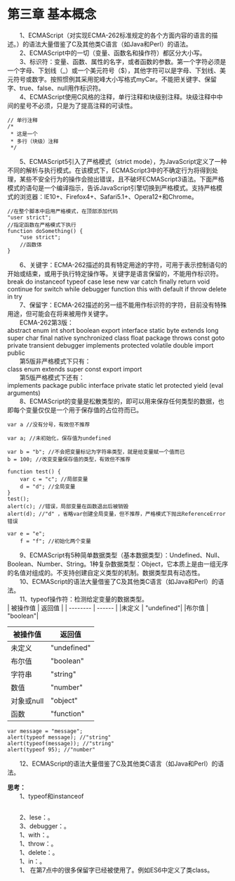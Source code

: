 # 第三章 基本概念
　　1、ECMAScript（对实现ECMA-262标准规定的各个方面内容的语言的描述。）的语法大量借鉴了C及其他类C语言（如Java和Perl）的语法。  
　　2、ECMAScript中的一切（变量、函数名和操作符）都区分大小写。  
　　3、标识符：变量、函数、属性的名字，或者函数的参数。第一个字符必须是一个字母、下划线（_）或一个美元符号（$），其他字符可以是字母、下划线、美元符号或数字。按照惯例其采用驼峰大小写格式myCar。不能把关键字、保留字、true、false、null用作标识符。  
　　4、ECMAScript使用C风格的注释，单行注释和块级别注释。块级注释中中间的星号不必须，只是为了提高注释的可读性。  
```
// 单行注释
/*
 * 这是一个
 * 多行（块级）注释
 */
```
　　5、ECMAScript5引入了严格模式（strict mode），为JavaScript定义了一种不同的解析与执行模式。在该模式下，ECMAScript3中的不确定行为将得到处理，某些不安全行为的操作会抛出错误，且不破坏ECMAScript3语法。下面严格模式的语句是一个编译指示，告诉JavaScript引擎切换到严格模式。支持严格模式的浏览器：IE10+、Firefox4+、Safari5.1+、Opera12+和Chrome。  
```
//在整个脚本中启用严格模式，在顶部添加代码
"user strict";
//指定函数在严格模式下执行
function doSomething() {
    "use strict";
    //函数体
}
```
　　6、关键字：ECMA-262描述的具有特定用途的字符，可用于表示控制语句的开始或结束，或用于执行特定操作等。关键字是语言保留的，不能用作标识符。  
break    do    instanceof   typeof    case    lese    new    var    catch    finally    return    void    continue    for    switch    while    debugger    function    this    with    default    if    throw    delete    in    try  
　　7、保留字：ECMA-262描述的另一组不能用作标识符的字符，目前没有特殊用途，但可能会在将来被用作关键字。  
　　ECMA-262第3版：  
abstract    enum    int    short    boolean    export    interface    static    byte    extends    long    super    char    final    native    synchronized    class    float    package    throws    const    goto    private    transient    debugger    implements    protected    volatile    double    import    public  
　　第5版非严格模式下只有：  
class    enum    extends    super    const    export    import  
　　第5版严格模式下还有：  
implements    package    public    interface    private    static    let    protected    yield    (eval    arguments)  
　　8、ECMAScript的变量是松散类型的，即可以用来保存任何类型的数据，也即每个变量仅仅是一个用于保存值的占位符而已。  
```
var a //没有分号，有效但不推荐

var a; //未初始化，保存值为undefined

var b = "b"; //不会把变量标记为字符串类型，就是给变量赋一个值而已
b = 100; //改变变量保存值的类型，有效但不推荐

function test() {
    var c = "c"; //局部变量
    d = "d"; //全局变量
}
test();
alert(c); //错误，局部变量在函数退出后被销毁
alert(d); //"d" ，省略var创建全局变量，但不推荐，严格模式下抛出ReferenceError错误

var e = "e";
    f = "f"; //初始化两个变量
```
　　9、ECMAScript有5种简单数据类型（基本数据类型）：Undefined、Null、Boolean、Number、String。1种复杂数据类型：Object，它本质上是由一组无序的名值对组成的。不支持创建自定义类型的机制。数据类型具有动态性。  
　　10、ECMAScript的语法大量借鉴了C及其他类C语言（如Java和Perl）的语法。  
　　11、typeof操作符：检测给定变量的数据类型。  
| 被操作值 | 返回值 |
| -------- | ------ |
|未定义 | "undefined"|
|布尔值 | "boolean"|


被操作值 | 返回值
---- | ----
未定义 | "undefined"
布尔值 | "boolean"
字符串 | "string"
数值 | "number"
对象或null | "object"
函数 | "function"
```
var message = "message";
alert(typeof message); //"string"
alert(typeof(message)); //"string"
alert(typeof 95); //"number"
```

　　12、ECMAScript的语法大量借鉴了C及其他类C语言（如Java和Perl）的语法。  

**思考：**  
　　1、typeof和instanceof  
```

```
　　2、lese：。  
　　3、debugger：。  
　　1、with：。  
　　1、throw：。  
　　1、delete：。  
　　1、in：。  
　　1、 在第7点中的很多保留字已经被使用了。例如ES6中定义了类class。  